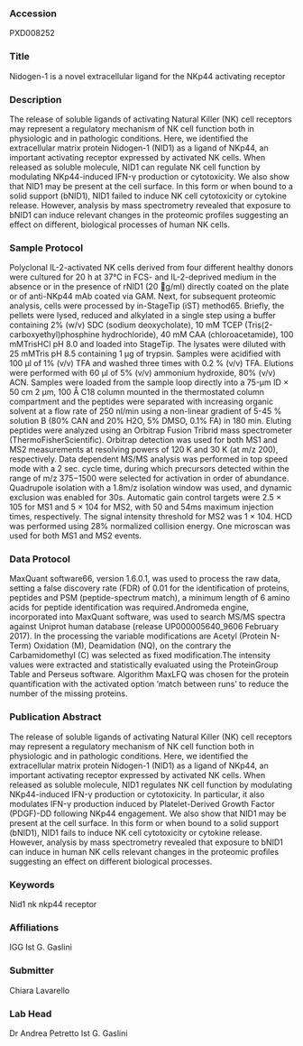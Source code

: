 ### Accession
PXD008252

### Title
Nidogen-1 is a novel extracellular ligand for the NKp44 activating receptor

### Description
The release of soluble ligands of activating Natural Killer (NK) cell receptors may represent a regulatory mechanism of NK cell function both in physiologic and in pathologic conditions. Here, we identified the extracellular matrix protein Nidogen-1 (NID1) as a ligand of NKp44, an important activating receptor expressed by activated NK cells. When released as soluble molecule, NID1 can regulate NK cell function by modulating NKp44-induced IFN-γ production or cytotoxicity.  We also show that NID1 may be present at the cell surface. In this form or when bound to a solid support (bNID1), NID1 failed to induce NK cell cytotoxicity or cytokine release. However, analysis by mass spectrometry revealed that exposure to bNID1 can induce relevant changes in the proteomic profiles suggesting an effect on different, biological processes of human NK cells.

### Sample Protocol
Polyclonal IL-2-activated NK cells derived from four different healthy donors were cultured for 20 h at 37°C in FCS- and IL-2-deprived medium in the absence or in the presence of rNID1 (20 g/ml) directly coated on the plate or of anti-NKp44 mAb coated via GAM. Next, for subsequent proteomic analysis, cells were processed by in-StageTip (iST) method65. Briefly, the pellets were lysed, reduced and alkylated in a single step using a buffer containing 2% (w/v) SDC (sodium deoxycholate), 10 mM TCEP (Tris(2-carboxyethyl)phosphine hydrochloride), 40 mM CAA (chloroacetamide), 100 mMTrisHCl pH 8.0 and loaded into StageTip. The lysates were diluted with 25 mMTris pH 8.5 containing 1 µg of trypsin. Samples were acidified with 100 µl of 1% (v/v) TFA and washed three times with 0.2 % (v/v) TFA. Elutions were performed with 60 µl of 5% (v/v) ammonium hydroxide, 80% (v/v) ACN. Samples were loaded from the sample loop directly into a 75-μm ID × 50 cm 2 μm, 100 Å C18 column mounted in the thermostated column compartment and the peptides were separated with increasing organic solvent at a flow rate of 250 nl/min using a non-linear gradient of 5-45 % solution B (80% CAN and 20% H2O, 5% DMSO, 0.1% FA) in 180 min. Eluting peptides were analyzed using an Orbitrap Fusion Tribrid mass spectrometer (ThermoFisherScientific). Orbitrap detection was used for both MS1 and MS2 measurements at resolving powers of 120 K and 30 K (at m/z 200), respectively. Data dependent MS/MS analysis was performed in top speed mode with a 2 sec. cycle time, during which precursors detected within the range of m/z 375−1500 were selected for activation in order of abundance. Quadrupole isolation with a 1.8m/z isolation window was used, and dynamic exclusion was enabled for 30s. Automatic gain control targets were 2.5 × 105 for MS1 and 5 × 104 for MS2, with 50 and 54ms maximum injection times, respectively. The signal intensity threshold for MS2 was 1 × 104. HCD was performed using 28% normalized collision energy. One microscan was used for both MS1 and MS2 events.

### Data Protocol
MaxQuant software66, version 1.6.0.1, was used to process the raw data, setting a false discovery rate (FDR) of 0.01 for the identification of proteins, peptides and PSM (peptide-spectrum match), a minimum length of 6 amino acids for peptide identification was required.Andromeda engine, incorporated into MaxQuant software, was used to search MS/MS spectra against Uniprot human database (release UP000005640_9606 February 2017). In the processing the variable modifications are Acetyl (Protein N-Term) Oxidation (M), Deamidation (NQ), on the contrary the Carbamidomethyl (C) was selected as fixed modification.The intensity values were extracted and statistically evaluated using the ProteinGroup Table and Perseus software. Algorithm MaxLFQ was chosen for the protein quantification with the activated option ‘match between runs’ to reduce the number of the missing proteins.

### Publication Abstract
The release of soluble ligands of activating Natural Killer (NK) cell receptors may represent a regulatory mechanism of NK cell function both in physiologic and in pathologic conditions. Here, we identified the extracellular matrix protein Nidogen-1 (NID1) as a ligand of NKp44, an important activating receptor expressed by activated NK cells. When released as soluble molecule, NID1 regulates NK cell function by modulating NKp44-induced IFN-&#x3b3; production or cytotoxicity. In particular, it also modulates IFN-&#x3b3; production induced by Platelet-Derived Growth Factor (PDGF)-DD following NKp44 engagement. We also show that NID1 may be present at the cell surface. In this form or when bound to a solid support (bNID1), NID1 fails to induce NK cell cytotoxicity or cytokine release. However, analysis by mass spectrometry revealed that exposure to bNID1 can induce in human NK cells relevant changes in the proteomic profiles suggesting an effect on different biological processes.

### Keywords
Nid1 nk nkp44  receptor

### Affiliations
IGG
Ist G. Gaslini

### Submitter
Chiara Lavarello

### Lab Head
Dr Andrea Petretto
Ist G. Gaslini



